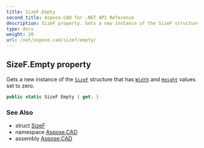 ```yaml
---
title: SizeF.Empty
second_title: Aspose.CAD for .NET API Reference
description: SizeF property. Gets a new instance of the SizeF structure that has Width and Height values set to zero
type: docs
weight: 20
url: /net/aspose.cad/sizef/empty/
---
```

## SizeF.Empty property

Gets a new instance of the [`SizeF`](../) structure that has [`Width`](../width/) and [`Height`](../height/) values set to zero.

```csharp
public static SizeF Empty { get; }
```

### See Also

* struct [SizeF](../)
* namespace [Aspose.CAD](../../../aspose.cad/)
* assembly [Aspose.CAD](../../../)



